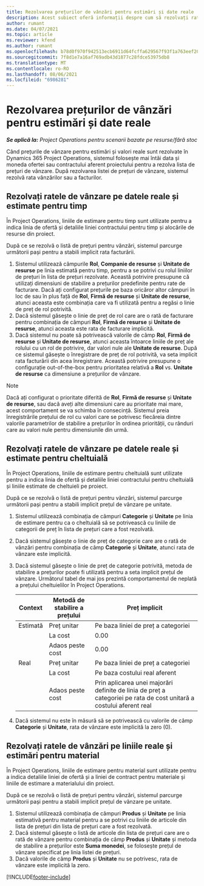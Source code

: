 ```yaml
---
title: Rezolvarea prețurilor de vânzări pentru estimări și date reale
description: Acest subiect oferă informații despre cum să rezolvați ratele de vânzare pentru estimări și date reale.
author: rumant
ms.date: 04/07/2021
ms.topic: article
ms.reviewer: kfend
ms.author: rumant
ms.openlocfilehash: b78d0f970f942513ecb6911d64fcffa629567f93f1a763eef20ca168080e4d02
ms.sourcegitcommit: 7f8d1e7a16af769adb43d1877c28fdce53975db8
ms.translationtype: MT
ms.contentlocale: ro-RO
ms.lasthandoff: 08/06/2021
ms.locfileid: "6986281"
---
```

# <a name="resolve-sales-prices-for-estimates-and-actuals"></a>Rezolvarea prețurilor de vânzări pentru estimări și date reale

_**Se aplică la:** Project Operations pentru scenarii bazate pe resurse/fără stoc_

Când prețurile de vânzare pentru estimări și valori reale sunt rezolvate în Dynamics 365 Project Operations, sistemul folosește mai întâi data și moneda ofertei sau contractului aferent proiectului pentru a rezolva lista de prețuri de vânzare. După rezolvarea listei de prețuri de vânzare, sistemul rezolvă rata vânzărilor sau a facturilor.

## <a name="resolve-sales-rates-on-actual-and-estimate-lines-for-time"></a>Rezolvați ratele de vânzare pe datele reale și estimate pentru timp

În Project Operations, liniile de estimare pentru timp sunt utilizate pentru a indica linia de ofertă și detaliile liniei contractului pentru timp și alocările de resurse din proiect.

După ce se rezolvă o listă de prețuri pentru vânzări, sistemul parcurge următorii pași pentru a stabili implicit rata facturării.

1. Sistemul utilizează câmpurile **Rol**, **Companie de resurse** și **Unitate de resurse** pe linia estimată pentru timp, pentru a se potrivi cu rolul liniilor de prețuri în lista de prețuri rezolvate. Această potrivire presupune că utilizați dimensiuni de stabilire a prețurilor predefinite pentru rate de facturare. Dacă ați configurat prețurile pe baza oricăror altor câmpuri în loc de sau în plus față de **Rol**, **Firmă de resurse** și **Unitate de resurse**, atunci aceasta este combinația care va fi utilizată pentru a regăsi o linie de preț de rol potrivită.
2. Dacă sistemul găsește o linie de preț de rol care are o rată de facturare pentru combinația de câmpuri **Rol**, **Firmă de resurse** și **Unitate de resurse**, atunci aceasta este rata de facturare implicită.
3. Dacă sistemul nu poate să potrivească valorile de câmp **Rol**, **Firmă de resurse** și **Unitate de resurse**, atunci aceasta întoarce liniile de preț ale rolului cu un rol de potrivire, dar valori nule ale **Unitate de resurse**. După ce sistemul găsește o înregistrare de preț de rol potrivită, va seta implicit rata facturării din acea înregistrare. Această potrivire presupune o configurație out-of-the-box pentru prioritatea relativă a **Rol** vs. **Unitate de resurse** ca dimensiune a prețurilor de vânzare.

> [!NOTE]
> Dacă ați configurat o prioritate diferită de **Rol**, **Firmă de resurse** și **Unitate de resurse**, sau dacă aveți alte dimensiuni care au prioritate mai mare, acest comportament se va schimba în consecință. Sistemul preia înregistrările prețului de rol cu valori care se potrivesc fiecăreia dintre valorile parametrilor de stabilire a prețurilor în ordinea priorității, cu rânduri care au valori nule pentru dimensiunile din urmă.

## <a name="resolve-sales-rates-on-actual-and-estimate-lines-for-expense"></a>Rezolvați ratele de vânzare pe datele reale și estimate pentru cheltuială

În Project Operations, liniile de estimare pentru cheltuială sunt utilizate pentru a indica linia de ofertă și detaliile liniei contractului pentru cheltuială și liniile estimate de cheltuieli pe proiect.

După ce se rezolvă o listă de prețuri pentru vânzări, sistemul parcurge următorii pași pentru a stabili implicit prețul de vânzare pe unitate.

1. Sistemul utilizează combinația de câmpuri **Categorie** și **Unitate** pe linia de estimare pentru ca o cheltuială să se potrivească cu liniile de categorii de preț în lista de prețuri care a fost rezolvată.
2. Dacă sistemul găsește o linie de preț de categorie care are o rată de vânzări pentru combinația de câmp **Categorie** și **Unitate**, atunci rata de vânzare este implicită.
3. Dacă sistemul găsește o linie de preț de categorie potrivită, metoda de stabilire a prețurilor poate fi utilizată pentru a seta implicit prețul de vânzare. Următorul tabel de mai jos prezintă comportamentul de neplată a prețului cheltuielilor în Project Operations.

    | Context | Metodă de stabilire a prețului | Preț implicit |
    | --- | --- | --- |
    | Estimată | Preț unitar | Pe baza liniei de preț a categoriei |
    | &nbsp; | La cost | 0.00 |
    | &nbsp; | Adaos peste cost | 0.00 |
    | Real | Preț unitar | Pe baza liniei de preț a categoriei |
    | &nbsp; | La cost | Pe baza costului real aferent |
    | &nbsp; | Adaos peste cost | Prin aplicarea unei majorări definite de linia de preț a categoriei pe rata de cost unitară a costului aferent real |

4. Dacă sistemul nu este în măsură să se potrivească cu valorile de câmp **Categorie** și **Unitate**, rata de vânzare este implicită la zero (0).

## <a name="resolve-sales-rates-on-actual-and-estimate-lines-for-material"></a>Rezolvați ratele de vânzări pe liniile reale și estimări pentru material

În Project Operations, liniile de estimare pentru material sunt utilizate pentru a indica detaliile liniei de ofertă și a liniei de contract pentru materiale și liniile de estimare a materialului din proiect.

După ce se rezolvă o listă de prețuri pentru vânzări, sistemul parcurge următorii pași pentru a stabili implicit prețul de vânzare pe unitate.

1. Sistemul utilizează combinația de câmpuri **Produs** și **Unitate** pe linia estimativă pentru material pentru a se potrivi cu liniile de articole din lista de prețuri din lista de prețuri care a fost rezolvată.
2. Dacă sistemul găsește o listă de articole din lista de prețuri care are o rată de vânzare pentru combinația de câmp **Produs** și **Unitate** și metoda de stabilire a prețurilor este **Suma monedei**, se folosește prețul de vânzare specificat pe linia listei de prețuri.
3. Dacă valorile de câmp **Produs** și **Unitate** nu se potrivesc, rata de vânzare este implicită la zero.



[!INCLUDE[footer-include](../includes/footer-banner.md)]
